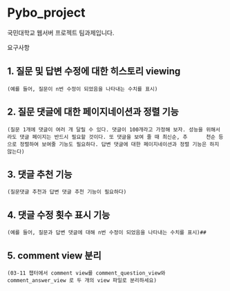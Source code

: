 # Pybo_project
국민대학교 웹서버 프로젝트 팀과제입니다.

요구사항
## 1. 질문 및 답변 수정에 대한 히스토리 viewing
    (예를 들어, 질문이 n번 수정이 되었음을 나타내는 수치를 표시)

## 2. 질문 댓글에 대한 페이지네이션과 정렬 기능
    (질문 1개에 댓글이 여러 개 달릴 수 있다. 댓글이 100개라고 가정해 보자. 성능을 위해서라도 댓글 페이지는 반드시 필요할 것이다. 또 댓글을 보여 줄 때 최신순, 추      천순 등으로 정렬하여 보여줄 기능도 필요하다. 답변 댓글에 대한 페이지네이션과 정렬 기능은 하지 않는다)

## 3. 댓글 추천 기능
    (질문댓글 추천과 답변 댓글 추천 기능이 필요하다)

## 4. 댓글 수정 횟수 표시 기능
    (예를 들어, 질문과 답변 댓글에 대해 n번 수정이 되었음을 나타내는 수치를 표시)##

## 5. comment view 분리
    (03-11 챕터에서 comment view를 comment_question_view와  comment_answer_view 로 두 개의 view 파일로 분리하세요)
